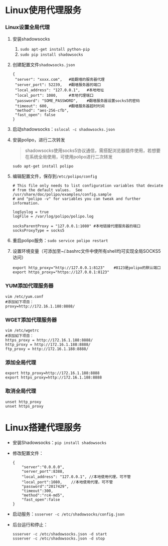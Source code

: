 # Linux使用代理服务

### Linux设置全局代理

1. 安装shadowsocks

   1. `sudo apt-get install python-pip`
   2. `sudo pip install shadowsocks`

2. 创建配置文件`shadowsocks.json`

   ```shell
   {
   	"server": "xxxx.com",	#能翻墙的服务器代理
   	"server_port": 52239,	#翻墙服务器的端口
   	"local_address": "127.0.0.1",	#本地地址
   	"local_port": 1080,		#本地代理端口
   	"password": "SOME_PASSWORD",	#翻墙服务器设置socks5的密码
   	"timeout": 600,			#翻墙服务器超时时间
   	"method": "aes-256-cfb",
   	"fast_open": false
   }
   ```

3. 启动shadowsocks：`sslocal -c shadowsocks.json`

4. 安装polipo，进行二次转发

   > shadowsocks使用socks5协议通信，需搭配浏览器插件使用，若想要在系统全局使用，可使用polipo进行二次转发

   `sudo apt-get install polipo`

5. 编辑配置文件，保存到`/etc/polipo/config`

   ```shell
   # This file only needs to list configuration variables that deviate
   # from the default values.  See /usr/share/doc/polipo/examples/config.sample
   # and "polipo -v" for variables you can tweak and further information.
    
   logSyslog = true
   logFile = /var/log/polipo/polipo.log
   
   socksParentProxy = "127.0.0.1:1080" #本地链接代理服务器的端口
   socksProxyType = socks5
   ```

6. 重启polipo服务：`sudo service polipo restart`

7. 设置环境变量（可添加至~/.bashrc文件中使所有shell均可实现全局SOCKS5访问）

   ```shell
   export http_proxy="http://127.0.0.1:8123"	#8123是polipo的默认端口
   export https_proxy="https://127.0.0.1:8123"
   ```

### YUM添加代理服务器

```shell
vim /etc/yum.conf
#添加如下项目：　　
proxy=http://172.16.1.188:8888/
```
### WGET添加代理服务器

```shell
vim /etc/wgetrc
#添加如下项目：
https_proxy = http://172.16.1.188:8888/
http_proxy = http://172.16.1.188:8888/
ftp_proxy = http://172.16.1.188:8888/
```
### 添加全局代理

```shell
export http_proxy=http://172.16.1.188:8888
export https_proxy=http://172.16.1.188:8888
```
### 取消全局代理

```shell
unset http_proxy
unset https_proxy
```



# Linux搭建代理服务

- 安装Shadowsocks：`pip install shadowsocks`

- 修改配置文件：

  ```shell
  {
      "server":"0.0.0.0",
      "server_port":8388,
      "local_address": "127.0.0.1",	//本地使用代理，可不管
      "local_port":1080,	//本地使用代理，可不管
      "password":"2017429",
      "timeout":300,
      "method":"rc4-md5",
      "fast_open":false
  }
  ```

- 启动服务：`ssserver -c /etc/shadowsocks/config.json`

- 后台运行和停止：

  ```shell
  ssserver -c /etc/shadowsocks.json -d start
  ssserver -c /etc/shadowsocks.json -d stop
  ```